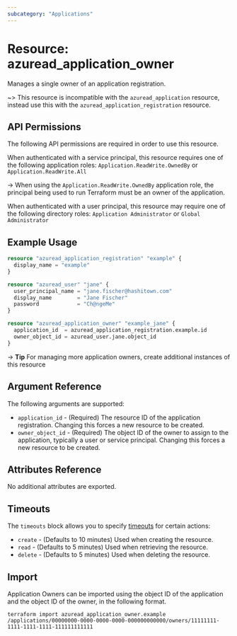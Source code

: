 ```yaml
---
subcategory: "Applications"
---
```


# Resource: azuread_application_owner

Manages a single owner of an application registration.

~> This resource is incompatible with the `azuread_application` resource, instead use this with the `azuread_application_registration` resource.

## API Permissions

The following API permissions are required in order to use this resource.

When authenticated with a service principal, this resource requires one of the following application roles: `Application.ReadWrite.OwnedBy` or `Application.ReadWrite.All`

-> When using the `Application.ReadWrite.OwnedBy` application role, the principal being used to run Terraform must be an owner of the application.

When authenticated with a user principal, this resource may require one of the following directory roles: `Application Administrator` or `Global Administrator`

## Example Usage

```terraform
resource "azuread_application_registration" "example" {
  display_name = "example"
}

resource "azuread_user" "jane" {
  user_principal_name = "jane.fischer@hashitown.com"
  display_name        = "Jane Fischer"
  password            = "Ch@ngeMe"
}

resource "azuread_application_owner" "example_jane" {
  application_id  = azuread_application_registration.example.id
  owner_object_id = azuread_user.jane.object_id
}
```

-> **Tip** For managing more application owners, create additional instances of this resource

## Argument Reference

The following arguments are supported:

* `application_id` - (Required) The resource ID of the application registration. Changing this forces a new resource to be created.
* `owner_object_id` - (Required) The object ID of the owner to assign to the application, typically a user or service principal. Changing this forces a new resource to be created.

## Attributes Reference

No additional attributes are exported.

## Timeouts

The `timeouts` block allows you to specify [timeouts](https://www.terraform.io/language/resources/syntax#operation-timeouts) for certain actions:

* `create` - (Defaults to 10 minutes) Used when creating the resource.
* `read` - (Defaults to 5 minutes) Used when retrieving the resource.
* `delete` - (Defaults to 5 minutes) Used when deleting the resource.

## Import

Application Owners can be imported using the object ID of the application and the object ID of the owner, in the following format.

```shell
terraform import azuread_application_owner.example /applications/00000000-0000-0000-0000-000000000000/owners/11111111-1111-1111-1111-111111111111
```
